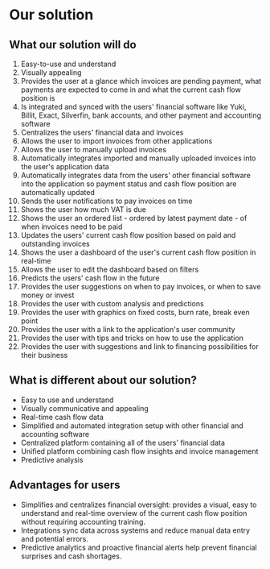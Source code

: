 # Our solution

## What our solution will do

1. Easy-to-use and understand
2. Visually appealing
3. Provides the user at a glance which invoices are pending payment, what payments are expected to come in and what the current cash flow position is
4. Is integrated and synced with the users' financial software like Yuki, Billit, Exact, Silverfin, bank accounts, and other payment and accounting software
5. Centralizes the users' financial data and invoices
6. Allows the user to import invoices from other applications
7. Allows the user to manually upload invoices
8. Automatically integrates imported and manually uploaded invoices into the user's application data
9. Automatically integrates data from the users' other financial software into the application so payment status and cash flow position are automatically updated
10. Sends the user notifications to pay invoices on time
11. Shows the user how much VAT is due
12. Shows the user an ordered list - ordered by latest payment date - of when invoices need to be paid
13. Updates the users' current cash flow position based on paid and outstanding invoices
14. Shows the user a dashboard of the user's current cash flow position in real-time
15. Allows the user to edit the dashboard based on filters
16. Predicts the users' cash flow in the future
17. Provides the user suggestions on when to pay invoices, or when to save money or invest
18. Provides the user with custom analysis and predictions
19. Provides the user with graphics on fixed costs, burn rate, break even point
20. Provides the user with a link to the application's user community
21. Provides the user with tips and tricks on how to use the application
22. Provides the user with suggestions and link to financing possibilities for their business

## What is different about our solution?

* Easy to use and understand
* Visually communicative and appealing
* Real-time cash flow data
* Simplified and automated integration setup with other financial and accounting software
* Centralized platform containing all of the users' financial data
* Unified platform combining cash flow insights and invoice management
* Predictive analysis

## Advantages for users

* Simplifies and centralizes financial oversight: provides a visual, easy to understand and real-time overview of the current cash flow position without requiring accounting training.
* Integrations sync data across systems and reduce manual data entry and potential errors.
* Predictive analytics and proactive financial alerts help prevent financial surprises and cash shortages.